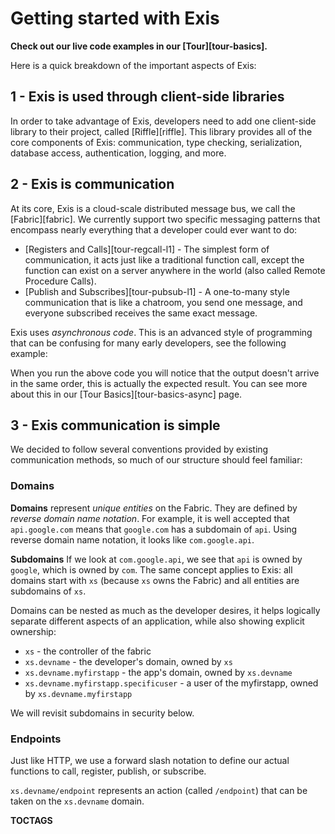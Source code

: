 # Getting started with Exis

**Check out our live code examples in our [Tour][tour-basics].**

Here is a quick breakdown of the important aspects of Exis:

## 1 - Exis is used through client-side libraries

In order to take advantage of Exis, developers need to add one client-side library to their project, called [Riffle][riffle]. This library provides all of the core components of Exis: communication, type checking, serialization, database access, authentication, logging, and more.

## 2 - Exis is communication

At its core, Exis is a cloud-scale distributed message bus, we call the [Fabric][fabric]. We currently support two specific messaging patterns that encompass nearly everything that a developer could ever want to do:

* [Registers and Calls][tour-regcall-l1] - The simplest form of communication, it acts just like a traditional function call, except the function can exist on a server anywhere in the world (also called Remote Procedure Calls).
* [Publish and Subscribes][tour-pubsub-l1] - A one-to-many style communication that is like a chatroom, you send one message, and everyone subscribed receives the same exact message.

Exis uses *asynchronous code*. This is an advanced style of programming that can be confusing for many early developers, see the following example:

<exis-code name="Tour Basics 2" editable></exis-code>

When you run the above code you will notice that the output doesn't arrive in the same order, this is actually the expected result. You can see more about this in our [Tour Basics][tour-basics-async] page.

## 3 - Exis communication is simple

We decided to follow several conventions provided by existing communication methods, so much of our structure should feel familiar:

### Domains

**Domains** represent *unique entities* on the Fabric. They are defined by *reverse domain name notation*. For example, it is well accepted that `api.google.com` means that `google.com` has a subdomain of `api`. Using reverse domain name notation, it looks like `com.google.api`.

**Subdomains** If we look at `com.google.api`, we see that `api` is owned by `google`, which is owned by `com`. The same concept applies to Exis: all domains start with `xs` (because `xs` owns the Fabric) and all entities are subdomains of `xs`. 

Domains can be nested as much as the developer desires, it helps logically separate different aspects of an application, while also showing explicit ownership:

* `xs` - the controller of the fabric
* `xs.devname` - the developer's domain, owned by `xs`
* `xs.devname.myfirstapp` - the app's domain, owned by `xs.devname`
* `xs.devname.myfirstapp.specificuser` - a user of the myfirstapp, owned by `xs.devname.myfirstapp`

We will revisit subdomains in security below.

### Endpoints

Just like HTTP, we use a forward slash notation to define our actual functions to call, register, publish, or subscribe.

`xs.devname/endpoint` represents an action (called `/endpoint`) that can be taken on the `xs.devname` domain.

<!--
## 4 - Exis comes built-in with security

Exis provides security as a primary feature. This means it is built into our system from the ground up, not added as an after thought.

### Authentication


### Permissions
-->

__TOCTAGS__
